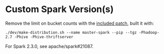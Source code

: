 # Custom Spark Version(s)

Remove the limit on bucket counts with the [included patch](0001-Remove-bucket-count-limit.patch), built it with:

    ./dev/make-distribution.sh --name master-spark --pip --tgz -Phadoop-2.7 -Phive -Phive-thriftserver

For Spark 2.3.0, see apache/spark#21087.
